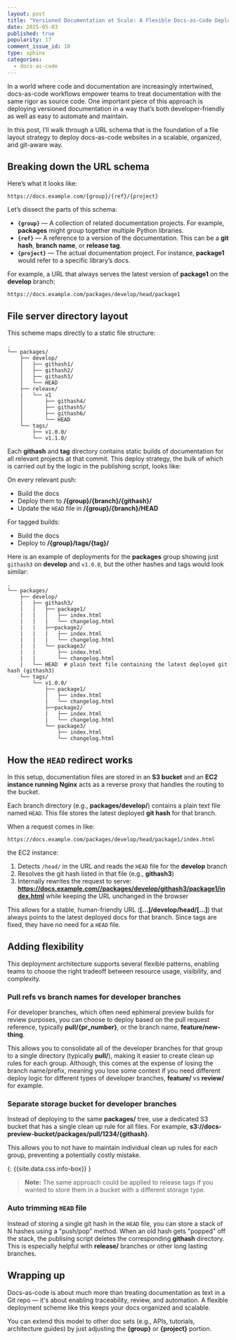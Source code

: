 ```yaml
---
layout: post
title: "Versioned Documentation at Scale: A Flexible Docs-as-Code Deploy Strategy"
date: 2025-05-03
published: true
popularity: 17
comment_issue_id: 10
type: sphinx
categories:
  - docs-as-code
---
```


In a world where code and documentation are increasingly intertwined, docs-as-code workflows empower teams to treat documentation with the same rigor as source code. One important piece of this approach is deploying versioned documentation in a way that’s both developer-friendly as well as easy to automate and maintain.

In this post, I’ll walk through a URL schema that is the foundation of a file layout strategy to deploy docs-as-code websites in a scalable, organized, and git-aware way.

## Breaking down the URL schema

Here’s what it looks like:

```
https://docs.example.com/{group}/{ref}/{project}
```

Let’s dissect the parts of this schema:

* **`{group}`** — A collection of related documentation projects. For example, **packages** might group together multiple Python libraries.
* **`{ref}`** — A reference to a version of the documentation. This can be a **git hash**, **branch name**, or **release tag**.
* **`{project}`** — The actual documentation project. For instance, **package1** would refer to a specific library’s docs.

For example, a URL that always serves the latest version of **package1** on the **develop** branch:

```
https://docs.example.com/packages/develop/head/package1
```

## File server directory layout

This scheme maps directly to a static file structure:

```
.
└── packages/
    ├── develop/
    │   ├── githash1/
    │   ├── githash2/
    │   ├── githash3/
    │   └── HEAD
    ├── release/
    |   └── v1
    │       ├── githash4/
    │       ├── githash5/
    │       ├── githash6/
    │       └── HEAD
    └── tags/
        ├── v1.0.0/
        └── v1.1.0/
```

Each **githash** and **tag** directory contains static builds of documentation for all relevant projects at that commit. This deploy strategy, the bulk of which is carried out by the logic in the publishing script, looks like:

On every relevant push:

   * Build the docs
   * Deploy them to **/{group}/{branch}/{githash}/**
   * Update the `HEAD` file in **/{group}/{branch}/HEAD**

For tagged builds:

   * Build the docs
   * Deploy to **/{group}/tags/{tag}/**
   
Here is an example of deployments for the **packages** group showing just `githash3` on **develop** and `v1.0.0`, but the other hashes and tags would look similar:

```
.
└── packages/
    ├── develop/
    |   ├── githash3/
    |   |   ├── package1/
    |   |   │   ├── index.html
    |   |   |   └── changelog.html
    |   |   ├──package2/
    |   |   |   ├── index.html
    |   |   |   └── changelog.html
    |   |   └── package3/
    |   |       ├── index.html
    |   |       └── changelog.html
    |   └── HEAD  # plain text file containing the latest deployed git hash (githash3)
    └── tags/
        └── v1.0.0/
            ├── package1/
            │   ├── index.html
            |   └── changelog.html
            ├──package2/
            |   ├── index.html
            |   └── changelog.html
            └── package3/
                ├── index.html
                └── changelog.html
```

## How the `HEAD` redirect works

In this setup, documentation files are stored in an **S3 bucket** and an **EC2 instance running Nginx** acts as a reverse proxy that handles the routing to the bucket.

Each branch directory (e.g., **packages/develop/**) contains a plain text file named `HEAD`. This file stores the latest deployed **git hash** for that branch.

When a request comes in like:

```
https://docs.example.com/packages/develop/head/package1/index.html
```

the EC2 instance:

1. Detects `/head/` in the URL and reads the `HEAD` file for the **develop** branch
2. Resolves the git hash listed in that file (e.g., **githash3**)
3. Internally rewrites the request to serve: **https://docs.example.com//packages/develop/githash3/package1/index.html** while keeping the URL unchanged in the browser

This allows for a stable, human-friendly URL (**[...]/develop/head/[...]**) that always points to the latest deployed docs for that branch. Since tags are fixed, they have no need for a `HEAD` file.

## Adding flexibility

This deployment architecture supports several flexible patterns, enabling teams to choose the right tradeoff between resource usage, visibility, and complexity.

### Pull refs vs branch names for developer branches

For developer branches, which often need ephimeral preview builds for review purposes, you can choose to deploy based on the pull request reference, typically **pull/{pr_number}**, or the branch name, **feature/new-thing**.

This allows you to consolidate all of the developer branches for that group to a single directory (typically **pull/**), making it easier to create clean up rules for each group. Although, this comes at the expense of losing the branch name/prefix, meaning you lose some context if you need different deploy logic for different types of developer branches, **feature/** vs **review/** for example.

### Separate storage bucket for developer branches

Instead of deploying to the same **packages/** tree, use a dedicated S3 bucket that has a single clean up rule for all files. For example, **s3://docs-preview-bucket/packages/pull/1234/{githash}**.

This allows you to not have to maintain individual clean up rules for each group, preventing a potentially costly mistake.

{: {{site.data.css.info-box}} }
> **Note:** The same approach could be applied to release tags if you wanted to store them in a bucket with a different storage type.

### Auto trimming `HEAD` file

Instead of storing a single git hash in the `HEAD` file, you can store a stack of N hashes using a "push/pop" method. When an old hash gets "popped" off the stack, the publising script deletes the corresponding **githash** directory. This is especially helpful with **release/** branches or other long lasting branches.

## Wrapping up

Docs-as-code is about much more than treating documentation as text in a Git repo — it's about enabling traceability, review, and automation. A flexible deployment scheme like this keeps your docs organized and scalable.

You can extend this model to other doc sets (e.g., APIs, tutorials, architecture guides) by just adjusting the **{group}** or **{project}** portion.
